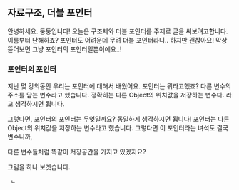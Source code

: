 ## 자료구조, 더블 포인터

안녕하세요. 둥둥입니다! 오늘은 구조체와 더블 포인터를 주제로 글을 써보려고합니다. 이름부터 난해하죠? 포인터도 어려운데 무려 더블 포인터라니.. 하지만 괜찮아요! 막상 뜯어보면 그냥 포인터의 포인터일뿐이에요..! 

### 포인터의 포인터

지난 몇 강의동안 우리는 포인터에 대해서 배웠어요. 포인터는 뭐라고했죠? 다른 변수의 주소를 담는 변수라고 했습니다. 정확히는 다른 Object의 위치값을 저장하는 변수다. 라고 생각하시면 됩니다. 

그렇다면, 포인터의 포인터는 무엇일까요? 동일하게 생각하시면 됩니다! 포인터는 다른 Object의 위치값을 저장하는 변수라고 했습니다. 그렇다면 이 포인터라는 녀석도 결국 변수니까,

다른 변수들처럼 똑같이 저장공간을 가지고 있겠지요?

그림을 하나 보겟습니다.

```
 ㄴ
```
